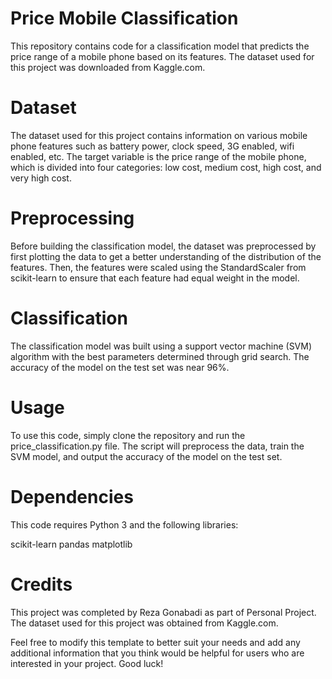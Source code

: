

# Price Mobile Classification
This repository contains code for a classification model that predicts the price range of a mobile phone based on its features. The dataset used for this project was downloaded from Kaggle.com.

# Dataset
The dataset used for this project contains information on various mobile phone features such as battery power, clock speed, 3G enabled, wifi enabled, etc. The target variable is the price range of the mobile phone, which is divided into four categories: low cost, medium cost, high cost, and very high cost.

# Preprocessing
Before building the classification model, the dataset was preprocessed by first plotting the data to get a better understanding of the distribution of the features. Then, the features were scaled using the StandardScaler from scikit-learn to ensure that each feature had equal weight in the model.

# Classification
The classification model was built using a support vector machine (SVM) algorithm with the best parameters determined through grid search. The accuracy of the model on the test set was near 96%.

# Usage
To use this code, simply clone the repository and run the price_classification.py file. The script will preprocess the data, train the SVM model, and output the accuracy of the model on the test set.

# Dependencies
This code requires Python 3 and the following libraries:

scikit-learn
pandas
matplotlib

# Credits
This project was completed by Reza Gonabadi as part of Personal Project. The dataset used for this project was obtained from Kaggle.com.

Feel free to modify this template to better suit your needs and add any additional information that you think would be helpful for users who are interested in your project. Good luck!
